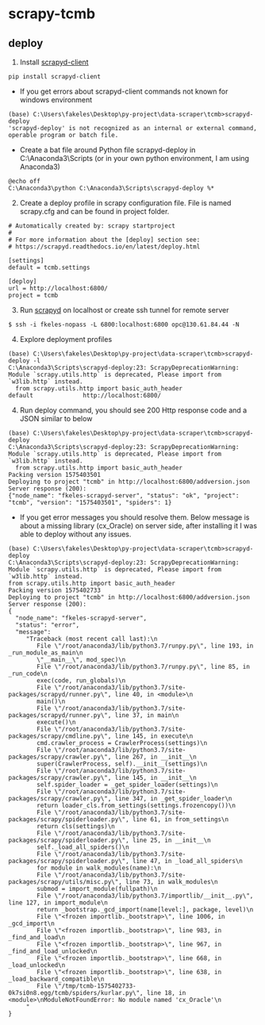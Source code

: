 # scrapy-tcmb

## deploy

1. Install [scrapyd-client](https://github.com/scrapy/scrapyd-client)
```
pip install scrapyd-client
```
  * If you get errors about scrapyd-client commands not known for windows environment 
```
(base) C:\Users\fakeles\Desktop\py-project\data-scraper\tcmb>scrapyd-deploy
'scrapyd-deploy' is not recognized as an internal or external command,
operable program or batch file.
```
  * Create a bat file around Python file scrapyd-deploy in C:\Anaconda3\Scripts (or in your own python environment, I am using Anaconda3)
```
@echo off
C:\Anaconda3\python C:\Anaconda3\Scripts\scrapyd-deploy %*
```

2. Create a deploy profile in scrapy configuration file. File is named scrapy.cfg and can be found in project folder.

```
# Automatically created by: scrapy startproject
#
# For more information about the [deploy] section see:
# https://scrapyd.readthedocs.io/en/latest/deploy.html

[settings]
default = tcmb.settings

[deploy]
url = http://localhost:6800/
project = tcmb
```

3. Run [scrapyd](http://doc.scrapy.org/en/0.16/topics/scrapyd.html) on localhost or create ssh tunnel for remote server
```
$ ssh -i fkeles-nopass -L 6800:localhost:6800 opc@130.61.84.44 -N
```

4. Explore deployment profiles
```
(base) C:\Users\fakeles\Desktop\py-project\data-scraper\tcmb>scrapyd-deploy -l
C:\Anaconda3\Scripts\scrapyd-deploy:23: ScrapyDeprecationWarning: Module `scrapy.utils.http` is deprecated, Please import from `w3lib.http` instead.
  from scrapy.utils.http import basic_auth_header
default              http://localhost:6800/
```

4. Run deploy command, you should see 200 Http response code and a JSON similar to below
```
(base) C:\Users\fakeles\Desktop\py-project\data-scraper\tcmb>scrapyd-deploy
C:\Anaconda3\Scripts\scrapyd-deploy:23: ScrapyDeprecationWarning: Module `scrapy.utils.http` is deprecated, Please import from `w3lib.http` instead.
  from scrapy.utils.http import basic_auth_header
Packing version 1575403501
Deploying to project "tcmb" in http://localhost:6800/addversion.json
Server response (200):
{"node_name": "fkeles-scrapyd-server", "status": "ok", "project": "tcmb", "version": "1575403501", "spiders": 1}
```
  * If you get error messages you should resolve them. Below message is about a missing library (cx_Oracle) on server side, after installing it I was able to deploy without any issues. 
  ```
  (base) C:\Users\fakeles\Desktop\py-project\data-scraper\tcmb>scrapyd-deploy
C:\Anaconda3\Scripts\scrapyd-deploy:23: ScrapyDeprecationWarning: Module `scrapy.utils.http` is deprecated, Please import from `w3lib.http` instead.
  from scrapy.utils.http import basic_auth_header
Packing version 1575402733
Deploying to project "tcmb" in http://localhost:6800/addversion.json
Server response (200):
{
	"node_name": "fkeles-scrapyd-server",
	"status": "error",
	"message": 
	   "Traceback (most recent call last):\n  
	      File \"/root/anaconda3/lib/python3.7/runpy.py\", line 193, in _run_module_as_main\n
		  \"__main__\", mod_spec)\n
		  File \"/root/anaconda3/lib/python3.7/runpy.py\", line 85, in _run_code\n
		  exec(code, run_globals)\n
		  File \"/root/anaconda3/lib/python3.7/site-packages/scrapyd/runner.py\", line 40, in <module>\n
		  main()\n
		  File \"/root/anaconda3/lib/python3.7/site-packages/scrapyd/runner.py\", line 37, in main\n
		  execute()\n
		  File \"/root/anaconda3/lib/python3.7/site-packages/scrapy/cmdline.py\", line 145, in execute\n
		  cmd.crawler_process = CrawlerProcess(settings)\n
		  File \"/root/anaconda3/lib/python3.7/site-packages/scrapy/crawler.py\", line 267, in __init__\n
		  super(CrawlerProcess, self).__init__(settings)\n  
		  File \"/root/anaconda3/lib/python3.7/site-packages/scrapy/crawler.py\", line 145, in __init__\n
		  self.spider_loader = _get_spider_loader(settings)\n
		  File \"/root/anaconda3/lib/python3.7/site-packages/scrapy/crawler.py\", line 347, in _get_spider_loader\n
		  return loader_cls.from_settings(settings.frozencopy())\n
		  File \"/root/anaconda3/lib/python3.7/site-packages/scrapy/spiderloader.py\", line 61, in from_settings\n
		  return cls(settings)\n
		  File \"/root/anaconda3/lib/python3.7/site-packages/scrapy/spiderloader.py\", line 25, in __init__\n
		  self._load_all_spiders()\n
		  File \"/root/anaconda3/lib/python3.7/site-packages/scrapy/spiderloader.py\", line 47, in _load_all_spiders\n
		  for module in walk_modules(name):\n
		  File \"/root/anaconda3/lib/python3.7/site-packages/scrapy/utils/misc.py\", line 73, in walk_modules\n
		  submod = import_module(fullpath)\n
		  File \"/root/anaconda3/lib/python3.7/importlib/__init__.py\", line 127, in import_module\n
		  return _bootstrap._gcd_import(name[level:], package, level)\n
		  File \"<frozen importlib._bootstrap>\", line 1006, in _gcd_import\n
		  File \"<frozen importlib._bootstrap>\", line 983, in _find_and_load\n
		  File \"<frozen importlib._bootstrap>\", line 967, in _find_and_load_unlocked\n
		  File \"<frozen importlib._bootstrap>\", line 668, in _load_unlocked\n
		  File \"<frozen importlib._bootstrap>\", line 638, in _load_backward_compatible\n
		  File \"/tmp/tcmb-1575402733-0k7si0n8.egg/tcmb/spiders/kurlar.py\", line 18, in <module>\nModuleNotFoundError: No module named 'cx_Oracle'\n
	   "
}
  ```